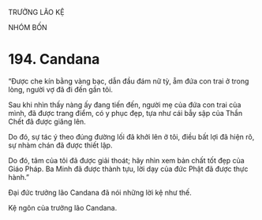 TRƯỞNG LÃO KỆ

NHÓM BỐN

# 194. Candana

“Được che kín bằng vàng bạc, dẫn đầu đám nữ tỳ, ẵm đứa con trai ở trong lòng, người vợ đã đi đến gần tôi.

Sau khi nhìn thấy nàng ấy đang tiến đến, người mẹ của đứa con trai của mình, đã được trang điểm, có y phục đẹp, tựa như cái bẫy sập của Thần Chết đã được giăng lên.

Do đó, sự tác ý theo đúng đường lối đã khởi lên ở tôi, điều bất lợi đã hiện rõ, sự nhàm chán đã được thiết lập.

Do đó, tâm của tôi đã được giải thoát; hãy nhìn xem bản chất tốt đẹp của Giáo Pháp. Ba Minh đã được thành tựu, lời dạy của đức Phật đã được thực hành.”

Đại đức trưởng lão Candana đã nói những lời kệ như thế.

Kệ ngôn của trưởng lão Candana.
